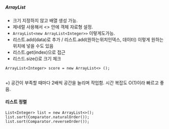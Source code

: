 ##### ArrayList
- 크기 지정하지 않고 배열 생성 가능. 
- 제네럴 사용해서 <> 안에 객체 자료형 설정.
- `ArrayList<new ArrayList<Integer>>` 이렇게도가능.
- 리스트.add(data)로 추가 / 리스트.add(원하는위치인덱스, 데이터) 이렇게 원하는 위치에 넣을 수도 있음
- 리스트.get(index)으로 접근
- 리스드.size()로 크기 체크
```
ArrayList<Integer> score = new ArrayList<> ();


```

+) 공간이 부족할 때마다 2배씩 공간을 늘리며 작업함. 시간 복잡도 O(1)이라 빠르고 좋음.

#### 리스트 정렬
```
List<Integer> list = new ArrayList<>();
list.sort(Comparator.naturalOrder());
list.sort(Comparator.reverseOrder());
```